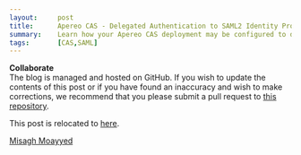 ```yaml
---
layout:     post
title:      Apereo CAS - Delegated Authentication to SAML2 Identity Providers
summary:    Learn how your Apereo CAS deployment may be configured to delegate authentication to an external SAML2 identity provider.
tags:       [CAS,SAML]
---
```


<div class="alert alert-success">
  <strong>Collaborate</strong><br/>The blog is managed and hosted on GitHub. If you wish to update the contents of this post or if you have found an inaccuracy and wish to make corrections, we recommend that you please submit a pull request to <a href="https://github.com/apereo/apereo.github.io">this repository</a>.
</div>

This post is relocated to [here](https://fawnoos.com/2019/02/25/cas61-delegate-authn-saml2-idp/).

[Misagh Moayyed](https://fawnoos.com)
